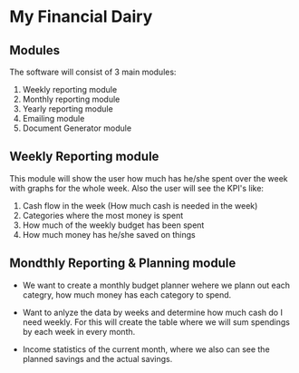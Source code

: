 # My Financial Dairy

## Modules

The software will consist of 3 main modules:

1. Weekly reporting module
2. Monthly reporting module
3. Yearly reporting module
4. Emailing module
5. Document Generator module

## Weekly Reporting module

This module will show the user how much has he/she spent over the week with graphs for the whole week. Also the user will see the KPI's like:

1. Cash flow in the week (How much cash is needed in the week)
2. Categories where the most money is spent
3. How much of the weekly budget has been spent
4. How much money has he/she saved on things

## Mondthly Reporting & Planning module

- We want to create a monthly budget planner wehere we plann out each categry, how much money has each category to spend.

- Want to anlyze the data by weeks and determine how much cash do I need weekly. For this will create the table where we will sum spendings by each week in every month.

- Income statistics of the current month, where we also can see the planned savings and the actual savings.
